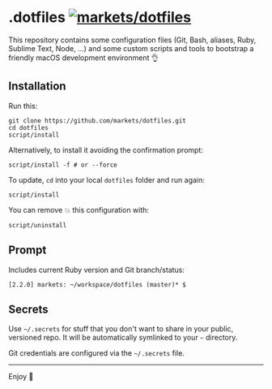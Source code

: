 # .dotfiles [![markets/dotfiles](https://img.shields.io/badge/good-stuff-blue.svg?style=flat-square)](https://github.com/markets/dotfiles)

This repository contains some configuration files (Git, Bash, aliases, Ruby, Sublime Text, Node, ...) and some custom scripts and tools to bootstrap a friendly macOS development environment :ok_hand:

## Installation

Run this:

```
git clone https://github.com/markets/dotfiles.git
cd dotfiles
script/install
```

Alternatively, to install it avoiding the confirmation prompt:

```
script/install -f # or --force
```

To update, `cd` into your local `dotfiles` folder and run again:

```
script/install
```

You can remove :boom: this configuration with:

```
script/uninstall
```

## Prompt

Includes current Ruby version and Git branch/status:

```
[2.2.0] markets: ~/workspace/dotfiles (master)* $
```

## Secrets

Use `~/.secrets` for stuff that you don't want to share in your public, versioned repo. It will be automatically symlinked to your `~` directory.

Git credentials are configured via the `~/.secrets` file.

---

Enjoy :metal: